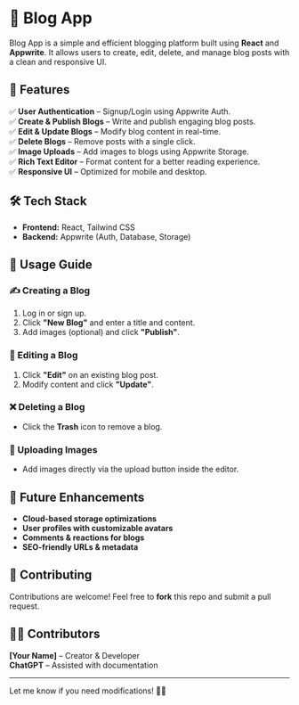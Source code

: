 # 📝 Blog App  

Blog App is a simple and efficient blogging platform built using **React** and **Appwrite**. It allows users to create, edit, delete, and manage blog posts with a clean and responsive UI.  

## 🌟 Features  
✅ **User Authentication** – Signup/Login using Appwrite Auth.  
✅ **Create & Publish Blogs** – Write and publish engaging blog posts.  
✅ **Edit & Update Blogs** – Modify blog content in real-time.  
✅ **Delete Blogs** – Remove posts with a single click.  
✅ **Image Uploads** – Add images to blogs using Appwrite Storage.  
✅ **Rich Text Editor** – Format content for a better reading experience.  
✅ **Responsive UI** – Optimized for mobile and desktop.  

## 🛠 Tech Stack  
- **Frontend:** React, Tailwind CSS  
- **Backend:** Appwrite (Auth, Database, Storage)  

## 📖 Usage Guide  

### ✍️ Creating a Blog  
1. Log in or sign up.  
2. Click **"New Blog"** and enter a title and content.  
3. Add images (optional) and click **"Publish"**.  

### 📝 Editing a Blog  
1. Click **"Edit"** on an existing blog post.  
2. Modify content and click **"Update"**.  

### ❌ Deleting a Blog  
- Click the **Trash** icon to remove a blog.  

### 📸 Uploading Images  
- Add images directly via the upload button inside the editor.  

## 🚀 Future Enhancements  
- **Cloud-based storage optimizations**  
- **User profiles with customizable avatars**  
- **Comments & reactions for blogs**  
- **SEO-friendly URLs & metadata**  

## 🤝 Contributing  
Contributions are welcome! Feel free to **fork** this repo and submit a pull request.  

## 👨‍💻 Contributors  
**[Your Name]** – Creator & Developer  
**ChatGPT** – Assisted with documentation  

---

Let me know if you need modifications! 🚀🔥  
